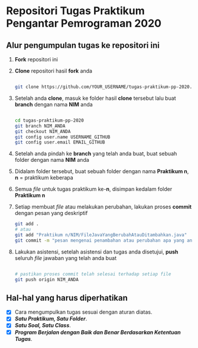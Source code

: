 # Repositori Tugas Praktikum Pengantar Pemrograman 2020

## Alur pengumpulan tugas ke repositori ini

1. **Fork** repositori ini

2. **Clone** repositori hasil **fork** anda

   ```sh

   git clone https://github.com/YOUR_USERNAME/tugas-praktikum-pp-2020.git

   ```

3. Setelah anda **clone**, masuk ke folder hasil **clone** tersebut lalu buat **branch** dengan nama **NIM** anda

   ```sh

   cd tugas-praktikum-pp-2020
   git branch NIM_ANDA
   git checkout NIM_ANDA
   git config user.name USERNAME_GITHUB
   git config user.email EMAIL_GITHUB

   ```

4. Setelah anda pindah ke **branch** yang telah anda buat, buat sebuah folder dengan nama **NIM** anda
5. Didalam folder tersebut, buat sebuah folder dengan nama **Praktikum n**, **n** = praktikum keberapa
6. Semua _file_ untuk tugas praktikum ke-**n**, disimpan kedalam folder **Praktikum n**
7. Setiap membuat _file_ atau melakukan perubahan, lakukan proses **commit** dengan pesan yang deskriptif

   ```sh
   git add .
   # atau
   git add "Praktikum n/NIM/FileJavaYangBerubahAtauDitambahkan.java"
   git commit -m "pesan mengenai penambahan atau perubahan apa yang anda lakukan"

   ```

8. Lakukan asistensi, setelah asistensi dan tugas anda disetujui, **push** seluruh _file_ jawaban yang telah anda buat

   ```sh

   # pastikan proses commit telah selesai terhadap setiap file
   git push origin NIM_ANDA

   ```

## Hal-hal yang harus diperhatikan

- [x] Cara mengumpulkan tugas sesuai dengan aturan diatas.
- [x] _**Satu Praktikum, Satu Folder**_.
- [x] _**Satu Soal, Satu Class**_.
- [x] _**Program Berjalan dengan Baik dan Benar Berdasarkan Ketentuan Tugas**_.
